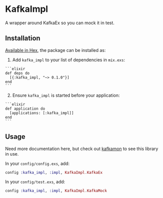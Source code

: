 # KafkaImpl

A wrapper around KafkaEx so you can mock it in test.

## Installation

[Available in Hex](https://hex.pm/packages/kafka_impl), the package can be installed as:

  1. Add `kafka_impl` to your list of dependencies in `mix.exs`:

    ```elixir
    def deps do
      [{:kafka_impl, "~> 0.1.0"}]
    end
    ```

  2. Ensure `kafka_impl` is started before your application:

    ```elixir
    def application do
      [applications: [:kafka_impl]]
    end
    ```

## Usage

Need more documentation here, but check out
[kafkamon](https://github.com/avvo/kafkamon) to see this library in use.

In your `config/config.exs`, add:

```elixir
config :kafka_impl, :impl, KafkaImpl.KafkaEx
```

In your `config/test.exs`, add:

```elixir
config :kafka_impl, :impl, KafkaImpl.KafkaMock
```
